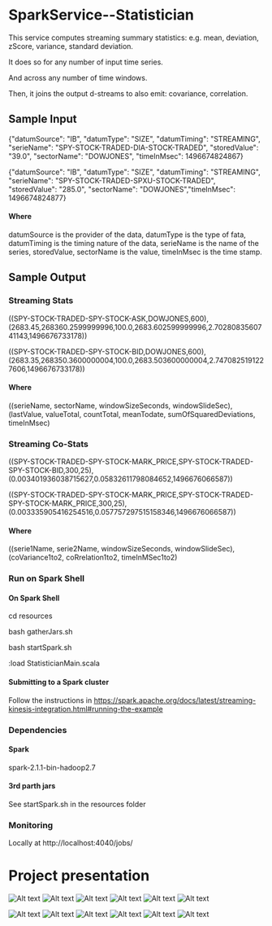 # SparkService--Statistician

This service computes streaming summary statistics: e.g. mean, deviation, zScore, variance, standard deviation.

It does so for any number of input time series.

And across any number of time windows.

Then, it joins the output d-streams to also emit: covariance, correlation.
 

## Sample Input

{"datumSource": "IB", "datumType": "SIZE", "datumTiming": "STREAMING", "serieName": "SPY-STOCK-TRADED-DIA-STOCK-TRADED", "storedValue": "39.0", "sectorName": "DOWJONES", "timeInMsec": 1496674824867} 

{"datumSource": "IB", "datumType": "SIZE", "datumTiming": "STREAMING", "serieName": "SPY-STOCK-TRADED-SPXU-STOCK-TRADED", "storedValue": "285.0", "sectorName": "DOWJONES","timeInMsec": 1496674824877} 

#### Where
datumSource is the provider of the data, datumType is the type of fata, datumTiming is the timing nature of the data, serieName is the name of the series, storedValue, sectorName is the value, timeInMsec is the time stamp.

## Sample Output 

### Streaming Stats

((SPY-STOCK-TRADED-SPY-STOCK-ASK,DOWJONES,600),(2683.45,268360.2599999996,100.0,2683.602599999996,2.7028083560741143,1496676733178))

((SPY-STOCK-TRADED-SPY-STOCK-BID,DOWJONES,600),(2683.35,268350.3600000004,100.0,2683.503600000004,2.7470825191227606,1496676733178))

#### Where
((serieName, sectorName, windowSizeSeconds, windowSlideSec), (lastValue, valueTotal, countTotal, meanTodate, sumOfSquaredDeviations, timeInMsec)

### Streaming Co-Stats

((SPY-STOCK-TRADED-SPY-STOCK-MARK_PRICE,SPY-STOCK-TRADED-SPY-STOCK-BID,300,25),(0.003401936038715627,0.05832611798084652,1496676066587))

((SPY-STOCK-TRADED-SPY-STOCK-MARK_PRICE,SPY-STOCK-TRADED-SPY-STOCK-MARK_PRICE,300,25),(0.003335905416254516,0.057757297515158346,1496676066587))

#### Where

((serie1Name, serie2Name, windowSizeSeconds, windowSlideSec), (coVariance1to2, coRrelation1to2, timeInMSec1to2)


### Run on Spark Shell

#### On Spark Shell

cd resources

bash gatherJars.sh 

bash startSpark.sh 

:load StatisticianMain.scala 


#### Submitting to a Spark cluster

Follow the instructions in https://spark.apache.org/docs/latest/streaming-kinesis-integration.html#running-the-example


### Dependencies

#### Spark

spark-2.1.1-bin-hadoop2.7

#### 3rd parth jars

See startSpark.sh in the resources folder



### Monitoring

Locally at http://localhost:4040/jobs/


# Project presentation
![Alt text](readme/Pablo_RodriguezBertorello_InsightDatScience_FINAL.001.jpeg?raw=true "Title")
![Alt text](readme/Pablo_RodriguezBertorello_InsightDatScience_FINAL.002.jpeg?raw=true "Title")
![Alt text](readme/Pablo_RodriguezBertorello_InsightDatScience_FINAL.003.jpeg?raw=true "Title")
![Alt text](readme/Pablo_RodriguezBertorello_InsightDatScience_FINAL.004.jpeg?raw=true "Title")
![Alt text](readme/Pablo_RodriguezBertorello_InsightDatScience_FINAL.005.jpeg?raw=true "Title")
![Alt text](readme/Pablo_RodriguezBertorello_InsightDatScience_FINAL.006.jpeg?raw=true "Title")

![Alt text](readme/Pablo_RodriguezBertorello_InsightDatScience_FINAL.007.jpeg?raw=true "Title")
![Alt text](readme/Pablo_RodriguezBertorello_InsightDatScience_FINAL.008.jpeg?raw=true "Title")
![Alt text](readme/Pablo_RodriguezBertorello_InsightDatScience_FINAL.009.jpeg?raw=true "Title")
![Alt text](readme/Pablo_RodriguezBertorello_InsightDatScience_FINAL.010.jpeg?raw=true "Title")
![Alt text](readme/Pablo_RodriguezBertorello_InsightDatScience_FINAL.011.jpeg?raw=true "Title")
![Alt text](readme/Pablo_RodriguezBertorello_InsightDatScience_FINAL.012.jpeg?raw=true "Title")
